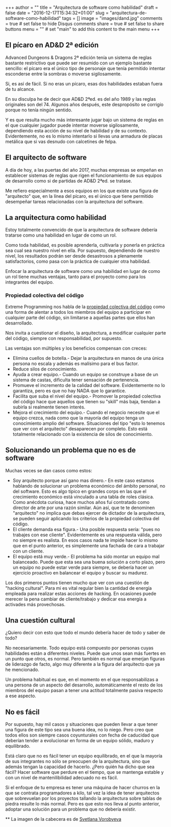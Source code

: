 +++
author = ""
title = "Arquitectura de software como habilidad"
draft = false
date = "2016-12-17T15:34:32+01:00"
slug = "arquitectura-de-software-como-habilidad"
tags = []
image = "images/dand.jpg"
comments = true     # set false to hide Disqus comments
share = true        # set false to share buttons
menu = ""           # set "main" to add this content to the main menu
+++

## El pícaro en AD&D 2ª edición

Advanced Dungeons & Dragons 2ª edición tenía un sistema de reglas bastante restrictivo que puede ser resumido con un ejemplo bastante sencillo: el pícaro era el único tipo de personaje que tenía permitido intentar esconderse entre la sombras o moverse sigilosamente.

Si, es así de fácil. Si no eras un pícaro, esas dos habilidades estaban fuera de tu alcance.

En su disculpa he de decir que AD&D 2ªed. es del año 1989 y las reglas originales son del 74. Algunos años después, este despropósito se corrigío porque no tenía ningún sentido.

Y es que resulta mucho más interesante jugar bajo un sistema de reglas en el que cualquier jugador puede intentar moverse sigilosamente, dependiendo esta acción de su nivel de habilidad y de su contexto. Evidentemente, no es lo mismo intentarlo si llevas una armadura de placas metálica que si vas desnudo con calcetines de felpa.

## El arquitecto de software

A día de hoy, a las puertas del año 2017, muchas empresas se empeñan en establecer sistemas de reglas que rigen el funcionamiento de sus equipos de desarrollo como si de partidas de AD&D 2ªed. se tratase.

Me refiero especialmente a esos equipos en los que existe una figura de "arquitecto" que, en la línea del pícaro, es el único que tiene permitido desempeñar tareas relacionadas con la arquitectura del software.

## La arquitectura como habilidad

Estoy totalmente convencido de que la arquitectura de software debería tratarse como una habilidad en lugar de como un rol.

Como toda habilidad, es posible aprenderla, cultivarla y ponerla en práctica sea cual sea nuestro nivel en ella. Por supuesto, dependiendo de nuestro nivel, los resultados podrán ser desde desastrosos a plenamente satisfactorios, como pasa con la práctica de cualquier otra habilidad.

Enfocar la arquitectura de software como una habilidad en lugar de como un rol tiene muchas ventajas, tanto para el proyecto como para los integrantes del equipo.

### Propiedad colectiva del código

Extreme Programming nos habla de la [propiedad colectiva del código](http://www.extremeprogramming.org/rules/collective.html) como una forma de alentar a todos los miembros del equipo a participar en cualquier parte del código, sin limitarse a aquellas partes que ellos han desarrollado.

Nos invita a cuestionar el diseño, la arquitectura, a modificar cualquier parte del código, siempre con responsabilidad, por supuesto.

Las ventajas son múltiples y los beneficios compensan con creces:

* Elimina cuellos de botella.- Dejar la arquitectura en manos de una única persona no escala y además es malísimo para el bus factor.
* Reduce silos de conocimiento.
* Ayuda a crear equipo.- Cuando un equipo se construye a base de un sistema de castas, dificulta tener sensación de pertenencia.
* Promueve el incremento de la calidad del software. Evidentemente no lo garantiza, pero es que no hay NADA que lo garantice.
* Facilita que suba el nivel del equipo.- Promover la propiedad colectiva del código hace que aquellos que tienen su "skill" más baja, tiendan a subirla si realmente tienen interés.
* Mejora el crecimiento del equipo.- Cuando el negocio necesite que el equipo crezca, nada como que la mayoría del equipo tenga un conocimiento amplio del software. Situaciones del tipo "esto lo tenemos que ver con el arquitecto" desaparecen por completo. Esto está totalmente relacionado con la existencia de silos de conocimiento.

## Solucionando un problema que no es de software

Muchas veces se dan casos como estos:

* Soy arquitecto porque así gano mas dinero.- En este caso estamos hablando de solucionar un problema económico del ámbito personal, no del software. Esto es algo típico en grandes corps en las que el crecimiento económico está vinculado a una tabla de roles clásica. Como anécdota curiosa, hace muchos años fuí contratado como director de arte por una razón similar. Aún así, que te te denominen "arquitecto" no implica que debas ejercer de dictador de la arquitectura, se pueden seguir aplicando los criterios de la propiedad colectiva del código.
* El cliente demanda esa figura.- Una posible respuesta sería: "pues no trabajes con ese cliente". Evidentemente es una respuesta válida, pero no siempre es realista. En esos casos nada te impide hacer lo mismo que en el punto anterior, es simplemente una fachada de cara a trabajar con un cliente.  
* El equipo está muy verde.- El problema ha sido montar un equipo mal balanceado. Puede que esta sea una buena solución a corto plazo, pero un equipo no puede estar verde para siempre, se debería hacer un ejercicio proactivo en balancear el equipo y buscar su madurez.

Los dos primeros puntos tienen mucho que ver con una cuestión de "hacking cultural". Para mi es vital regular bien la cantidad de energía empleada para realizar estas acciones de hacking. En ocasiones puede merecer la pena cambiar de cliente/trabajo y dedicar esa energía a activades más provechosas.

## Una cuestión cultural

¿Quiero decir con esto que todo el mundo debería hacer de todo y saber de todo?

No necesariamente. Todo equipo está compuesto por personas cuyas habilidades están a diferentes niveles. Puede que unos sean más fuertes en un punto que otros, es normal. Pero también es normal que emerjan figuras de liderazgo de facto, algo muy diferente a la figura del arquitecto que ya he mencionado.

Un problema habitual es que, en el momento en el que responsabilizas a una persona de un aspecto del desarrollo, automáticamente el resto de los miembros del equipo pasan a tener una actitud totalmente pasiva respecto a ese aspecto.

## No es fácil

Por supuesto, hay mil casos y situaciones que pueden llevar a que tener una figura de este tipo sea una buena idea, no lo niego. Pero creo que todos ellos son siempre casos coyunturales con fecha de caducidad que deberían tender a evolucionar en forma de un equipo sólido, maduro y equilibrado. 

Está claro que no es fácil tener un equipo equilibrado, en el que la mayoría de sus integrantes no sólo se preocupen de la arquitectura, sino que además tengan la capacidad de hacerlo. ¿Pero quién ha dicho que sea fácil? Hacer software que perdure en el tiempo, que se mantenga estable y con un nivel de mantenilibilidad adecuado no es fácil.

Si el enfoque de tu empresa es tener una máquina de hacer churros en la que se contrata programadores a kilo, tal vez la idea de tener arquitectos que sobrevuelan por los proyectos tallando la arquitectura sobre tablas de piedra resulte lo más normal. Pero es que esto nos lleva al punto anterior, adoptar una solución para un problema que no debería existir.

** La imagen de la cabecera es de [Svetlana Vorobyeva](http://svetlaya777.deviantart.com/)